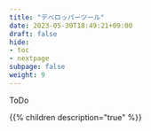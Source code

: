 ```yaml
---
title: "デベロッパーツール"
date: 2023-05-30T18:49:21+09:00
draft: false
hide:
- toc
- nextpage
subpage: false
weight: 9
---
```


ToDo

<!--more-->

{{% children description="true"   %}}